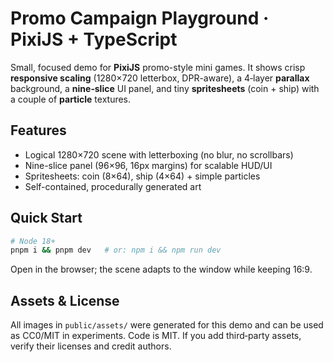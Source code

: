 # Promo Campaign Playground · PixiJS + TypeScript

Small, focused demo for **PixiJS** promo-style mini games. It shows crisp **responsive scaling** (1280×720 letterbox, DPR-aware), a 4‑layer **parallax** background, a **nine‑slice** UI panel, and tiny **spritesheets** (coin + ship) with a couple of **particle** textures.

## Features

- Logical 1280×720 scene with letterboxing (no blur, no scrollbars)
- Nine-slice panel (96×96, 16px margins) for scalable HUD/UI
- Spritesheets: coin (8×64), ship (4×64) + simple particles
- Self-contained, procedurally generated art

## Quick Start

```bash
# Node 18+
pnpm i && pnpm dev   # or: npm i && npm run dev
```

Open in the browser; the scene adapts to the window while keeping 16:9.

## Assets & License

All images in `public/assets/` were generated for this demo and can be used as CC0/MIT in experiments. Code is MIT. If you add third‑party assets, verify their licenses and credit authors.
